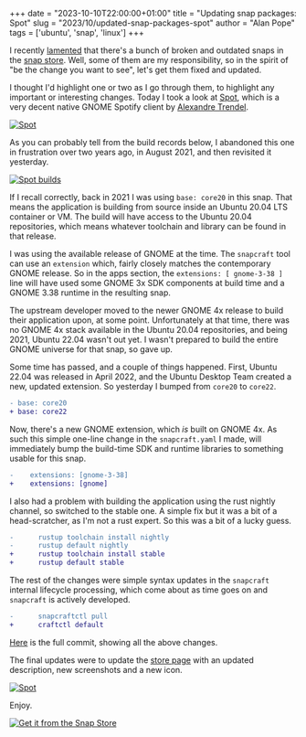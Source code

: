 +++
date = "2023-10-10T22:00:00+01:00"
title = "Updating snap packages: Spot"
slug = "2023/10/updated-snap-packages-spot"
author = "Alan Pope"
tags = ['ubuntu', 'snap', 'linux']
+++

I recently [lamented](/blog/2023/09/outdated-snap-packages) that there's a bunch of broken and outdated snaps in the [snap store](https://snapcraft.io/). Well, some of them are my responsibility, so in the spirit of "be the change you want to see", let's get them fixed and updated. 

I thought I'd highlight one or two as I go through them, to highlight any important or interesting changes. Today I took a look at [Spot](https://snapcraft.io/spot), which is a very decent native GNOME Spotify client by [Alexandre Trendel](https://github.com/xou816).

[![Spot](/blog/images/2023-10-10/spot.png)](/blog/images/2023-10-10/spot.png)

As you can probably tell from the build records below, I abandoned this one in frustration over two years ago, in August 2021, and then revisited it yesterday.

[![Spot builds](/blog/images/2023-10-10/spot-builds.png)](/blog/images/2023-10-10/spot-builds.png)

If I recall correctly, back in 2021 I was using `base: core20` in this snap. That means the application is building from source inside an Ubuntu 20.04 LTS container or VM. The build will have access to the Ubuntu 20.04 repositories, which means whatever toolchain and library can be found in that release.

I was using the available release of GNOME at the time. The `snapcraft` tool can use an `extension` which, fairly closely matches the contemporary GNOME release. So in the apps section, the `extensions: [ gnome-3-38 ]` line will have used some GNOME 3x SDK components at build time  and a GNOME 3.38 runtime in the resulting snap. 

The upstream developer moved to the newer GNOME 4x release to build their application upon, at some point. Unfortunately at that time, there was no GNOME 4x stack available in the Ubuntu 20.04 repositories, and being 2021, Ubuntu 22.04 wasn't out yet. I wasn't prepared to build the entire GNOME universe for that snap, so gave up.

Some time has passed, and a couple of things happened. First, Ubuntu 22.04 was released in April 2022, and the Ubuntu Desktop Team created a new, updated extension. So yesterday I bumped from `core20` to `core22`. 

```diff
- base: core20
+ base: core22 
```

Now, there's a new GNOME extension, which *is* built on GNOME 4x. As such this simple one-line change in the `snapcraft.yaml` I made, will immediately bump the build-time SDK and runtime libraries to something usable for this snap.

```diff
-    extensions: [gnome-3-38]
+    extensions: [gnome]
```

I also had a problem with building the application using the rust nightly channel, so switched to the stable one. A simple fix but it was a bit of a head-scratcher, as I'm not a rust expert. So this was a bit of a lucky guess.

```diff
-      rustup toolchain install nightly
-      rustup default nightly
+      rustup toolchain install stable
+      rustup default stable
```

The rest of the changes were simple syntax updates in the `snapcraft` internal lifecycle processing, which come about as time goes on and `snapcraft` is actively developed.

```diff
-      snapcraftctl pull
+      craftctl default
```

[Here](https://github.com/popey/spot-snap/commit/355a4792e527ce6d45fc0980cf48a6a1a6cb43c9) is the full commit, showing all the above changes.

The final updates were to update the [store page](https://snapcraft.io/spot) with an updated description, new screenshots and a new icon.

[![Spot](/blog/images/2023-10-10/rick.png)](/blog/images/2023-10-10/rick.png)

Enjoy.

[![Get it from the Snap Store](https://snapcraft.io/static/images/badges/en/snap-store-black.svg)](https://snapcraft.io/spot)
